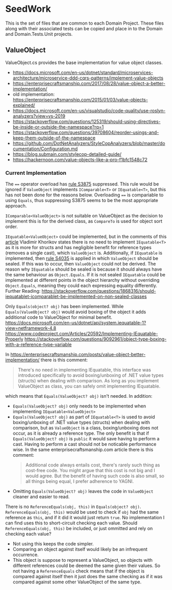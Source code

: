 # SeedWork

This is the set of files that are common to each Domain Project.
These files along with their associated tests can be copied and place in to the Domain and Domain.Tests.Unit projects.

## ValueObject

ValueObject.cs provides the base implementation for value object classes.

 - https://docs.microsoft.com/en-us/dotnet/standard/microservices-architecture/microservice-ddd-cqrs-patterns/implement-value-objects
 - https://enterprisecraftsmanship.com/2017/08/28/value-object-a-better-implementation/
 - old implementation: https://enterprisecraftsmanship.com/2015/01/03/value-objects-explained/
 - https://docs.microsoft.com/en-us/visualstudio/code-quality/use-roslyn-analyzers?view=vs-2019
 - https://stackoverflow.com/questions/125319/should-using-directives-be-inside-or-outside-the-namespace?rq=1
 - https://stackoverflow.com/questions/39708604/reorder-usings-and-keep-them-outside-of-the-namespace
 - https://github.com/DotNetAnalyzers/StyleCopAnalyzers/blob/master/documentation/Configuration.md
 - https://blog.submain.com/stylecop-detailed-guide/
 - https://hackernoon.com/value-objects-like-a-pro-f1bfc1548c72

### Current Implementation

The `==` operator overload has [rule S3875](https://rules.sonarsource.com/csharp/RSPEC-3875) suppressed.
This rule would be ignored if `ValueObject` implements `IComparable<T>` or `IEquatable<T>`, but this has not been done for the reasons below. Overloading `==` is compariable to using `Equals`, thus suppressing S3875 seems to be the most appropriate approach.

`IComparable<ValueObject>` is not suitable on ValueObject as the decision to implement this is for the derived class, as `CompareTo` is used for object sort order.

`IEquatable<ValueObject>` could be implemented, but in the comments of this [article](https://enterprisecraftsmanship.com/posts/value-object-better-implementation/) Vladimir Khorikov states there is no need to implement `IEquatable<T>` as it is more for structs and has negligible benefit for reference types (removes a single cast), which `ValueObject` is. Additionally, if `IEquatable` is implemented, then [rule S4035](https://rules.sonarsource.com/csharp/RSPEC-4035) is applied in which `ValueObject` should be sealed. If this was to occur, then `ValueObject` could not be derived. The reason why `IEquatable` should be sealed is because it should always have the same behaviour as `Object.Equals`. If it is not sealed `IEquatable` could be implemented at different points in the object hierarchy without overriding `Object.Equals`, meaning they could each expressing equality differently.
Further Reading: https://stackoverflow.com/questions/1868316/should-iequatablet-icomparablet-be-implemented-on-non-sealed-classes

Only `Equals(object? obj)` has been implemented. While `Equals(ValueObject? obj)` would avoid boxing of the object it adds additional code to ValueObject for minimal benefit.
https://docs.microsoft.com/en-us/dotnet/api/system.iequatable-1?view=netframework-4.8
https://www.codeproject.com/Articles/20592/Implementing-IEquatable-Properly
https://stackoverflow.com/questions/9092961/object-type-boxing-with-a-reference-type-variable

In https://enterprisecraftsmanship.com/posts/value-object-better-implementation/ there is this comment:
> There's no need in implementing IEquatable<t>, this interface was introduced specifically to avoid boxing/unboxing of .NET value types (structs) when dealing with comparison. As long as you implement ValueObject as class, you can safely omit implementing IEquatable<t>.

which means that `Equals(ValueObject? obj)` isn't needed. In addition:
 - `Equals(ValueObject? obj)` only needs to be implemented when implementing `IEquatable<ValueObject>`
 - `Equals(ValueObject? obj)` as part of `IEquatable<T>` is used to avoid boxing/unboxing of .NET value types (structs) when dealing with comparison, but as `ValueObject` is a class, boxing/unboxing does not occur, as it is already a reference type. The only benefit is that if `Equals(ValueObject? obj)` is `public` it would save having to perform a cast. Having to perform a cast should not be noticable performance wise. In the same enterprisecraftsmanship.com article there is this comment:
   > Additional code always entails cost, there's rarely such thing as cost-free code. You might argue that this cost is not big and I would agree. But the benefit of having such code is also small, so all things being equal, I prefer adherence to YAGNI.
 - Omitting `Equals(ValueObject? obj)` leaves the code in `ValueObject` cleaner and easier to read.

There is no `ReferenceEquals(obj, this)` in `Equals(object? obj)`. `ReferenceEquals(obj, this)` would be used to check if `obj` had the same reference as `this`, and if it did it would just return `true`. No implementation I can find uses this to short-circuit checking each value. Should `ReferenceEquals(obj, this)` be included, or just ommitted and rely on checking each value?
 - Not using this keeps the code simpler.
 - Comparing an object against itself would likely be an infrequent occurrence.
 - This object is suppose to represent a ValueObject, so objects with different references could be deemed the same given their values. So not having a `ReferenceEquals` check means that if the object is compared against itself then it just does the same checking as if it was compared against some other ValueObject of the same type.

